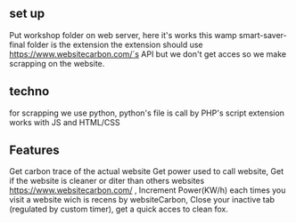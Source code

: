## set up
Put workshop folder on web server, here it's works this wamp
smart-saver-final folder is the extension
the extension should use https://www.websitecarbon.com/´s API but we don't get acces so we make scrapping on the website.

## techno
for scrapping we use python, python's file is call by PHP's script
extension works with JS and HTML/CSS


## Features
Get carbon trace of the actual website
Get power used to call website,
Get if the website is cleaner or diter than others websites https://www.websitecarbon.com/ ,
Increment Power(KW/h) each times you visit a website wich is recens by websiteCarbon,
Close your inactive tab (regulated by custom timer),
get a quick acces to clean fox.
